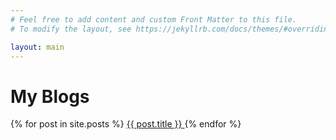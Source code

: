 ```yaml
---
# Feel free to add content and custom Front Matter to this file.
# To modify the layout, see https://jekyllrb.com/docs/themes/#overriding-theme-defaults

layout: main
---
```

# My Blogs



 {% for post in site.posts %}
 <a href="{{post.url}}">
  {{ post.title }}
 </a>
 {% endfor %}